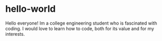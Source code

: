 # hello-world
Hello everyone! Im a college engineering student who is fascinated with coding. I would love to learn how to code, both for its value and for my interests.
